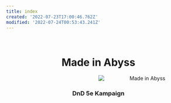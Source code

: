 ```yaml
---
title: index
created: '2022-07-23T17:00:46.762Z'
modified: '2022-07-24T00:53:43.241Z'
---
```


<div class="meta_for_parser tablespecs" style="visibility:hidden">index</div>
<div class="grid-container" markdown="1" align="center">
  <div class="main" id="padded" markdown="1" align="center">

# Made in Abyss

<img style="display: block; margin-left: 50%; margin-right: auto; max-height: 100%;" src="https://cdn.discordapp.com/attachments/1000054154070327356/1000054455481413702/orth2.webp" alt="Made in Abyss">

### DnD 5e Kampaign

  </div>
</div>
